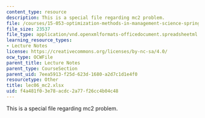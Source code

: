 ```yaml
---
content_type: resource
description: This is a special file regarding mc2 problem.
file: /courses/15-053-optimization-methods-in-management-science-spring-2013/f4a481f03e78acdc2a77f26cc4b04c48_lec06_mc2.xlsx
file_size: 23537
file_type: application/vnd.openxmlformats-officedocument.spreadsheetml.sheet
learning_resource_types:
- Lecture Notes
license: https://creativecommons.org/licenses/by-nc-sa/4.0/
ocw_type: OCWFile
parent_title: Lecture Notes
parent_type: CourseSection
parent_uid: 7eea5913-f25d-623d-1680-a2d7c1d1e4f0
resourcetype: Other
title: lec06_mc2.xlsx
uid: f4a481f0-3e78-acdc-2a77-f26cc4b04c48
---
```

This is a special file regarding mc2 problem.